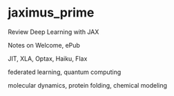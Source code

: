 # jaximus_prime

 Review Deep Learning with JAX

Notes on Welcome, ePub

JIT, XLA, Optax, Haiku, Flax

federated learning, quantum computing

molecular dynamics, protein folding, chemical modeling
